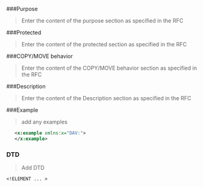 <!-- remove the following comments: -->

<!-- --- title: Property Template -->
<!-- --- link_title: Property -->
<!-- --- type: wiki_template -->

<!-- replace x--- by --- in the following comments and update the values accordingly: -->

<!-- x--- title: NAMESPACE:ELEMENT -->
<!-- x--- link_title: PREFIX:ELEMENT -->
<!-- x--- link_title: DAV:getetag -->
<!-- x--- current_spec: RFC xxxx -->
<!-- x--- current_spec_rfc_number: xxxx -->
<!-- x--- current_spec_rfc_section: xx.xx.xx -->
<!-- x--- xml_namespace: NAMESPACE -->
<!-- x--- xml_element: ELEMENT -->
<!-- x--- type: property -->
<!-- x--- purpose: INSERT PURPOSE HERE -->
<!-- x--- value: INSERT VALUE HERE -->
<!-- x--- protected: MUST | SHOULD | MAY | MUST NOT | SHOULD NOT -->
<!-- x--- allprop: MUST | SHOULD | MAY | MUST NOT | SHOULD NOT -->
<!-- x--- valid_for: List resource types for which this property is valid or even mandatory -->

<!-- below is a list of common sections for property definitions. Adjust the list as needed. Don't forget to block-quote any text that's copied from the RFC -->

###Purpose
> Enter the content of the purpose section as specified in the RFC

###Protected
> Enter the content of the protected section as specified in the RFC

###COPY/MOVE behavior
> Enter the content of the COPY/MOVE behavior section as specified in the RFC

###Description
> Enter the content of the Description section as specified in the RFC

###Example
> add any examples
>
```xml
   <x:example xmlns:x="DAV:">
   </x:example>
```

### DTD
> Add DTD
```
<!ELEMENT ... >
```
